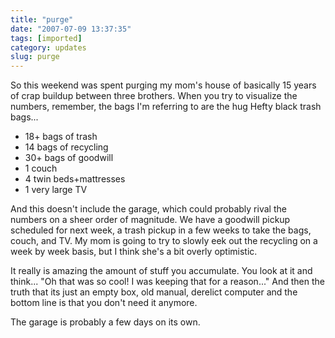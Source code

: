 ```yaml
---
title: "purge"
date: "2007-07-09 13:37:35"
tags: [imported]
category: updates
slug: purge
---
```


So this weekend was spent purging my mom's house of basically 15 years of crap
buildup between three brothers. When you try to visualize the numbers, remember,
the bags I'm referring to are the hug Hefty black trash bags...

<ul>
	<li>18+ bags of trash</li>
	<li>14 bags of recycling</li>
	<li>30+ bags of goodwill</li>
	<li>1 couch</li>
	<li>4 twin beds+mattresses</li>
	<li>1 very large TV</li>
</ul>

And this doesn't include the garage, which could probably rival the numbers on a
sheer order of magnitude. We have a goodwill pickup scheduled for next week, a
trash pickup in a few weeks to take the bags, couch, and TV. My mom is going to
try to slowly eek out the recycling on a week by week basis, but I think she's a
bit overly optimistic.

It really is amazing the amount of stuff you accumulate. You look at it and
think... "Oh that was so cool! I was keeping that for a reason..." And then the
truth that its just an empty box, old manual, derelict computer and the bottom
line is that you don't need it anymore.

The garage is probably a few days on its own.
